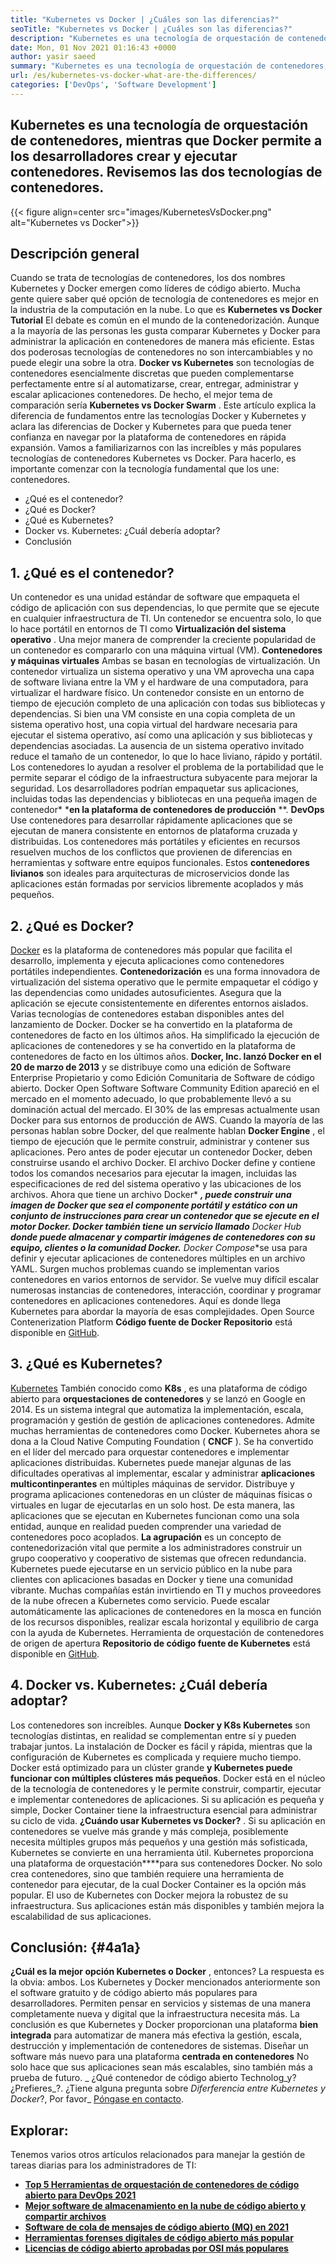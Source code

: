 ```yaml
---
title: "Kubernetes vs Docker | ¿Cuáles son las diferencias?" 
seoTitle: "Kubernetes vs Docker | ¿Cuáles son las diferencias?" 
description: "Kubernetes es una tecnología de orquestación de contenedores, mientras que Docker es una tecnología para crear y ejecutar contenedores. Revisemos Kubernetes vs Docker." 
date: Mon, 01 Nov 2021 01:16:43 +0000
author: yasir saeed
summary: "Kubernetes es una tecnología de orquestación de contenedores, mientras que Docker permite a los desarrolladores crear y ejecutar contenedores. Revisemos las dos tecnologías de contenedores." 
url: /es/kubernetes-vs-docker-what-are-the-differences/
categories: ['DevOps', 'Software Development']
---
```


## Kubernetes es una tecnología de orquestación de contenedores, mientras que Docker permite a los desarrolladores crear y ejecutar contenedores. Revisemos las dos tecnologías de contenedores.

{{< figure align=center src="images/KubernetesVsDocker.png" alt="Kubernetes vs Docker">}}


##  **Descripción general**  
Cuando se trata de tecnologías de contenedores, los dos nombres Kubernetes y Docker emergen como líderes de código abierto. Mucha gente quiere saber qué opción de tecnología de contenedores es mejor en la industria de la computación en la nube. Lo que es  **Kubernetes vs Docker**  **Tutorial** El debate es común en el mundo de la contenedorización. Aunque a la mayoría de las personas les gusta comparar Kubernetes y Docker para administrar la aplicación en contenedores de manera más eficiente. Estas dos poderosas tecnologías de contenedores no son intercambiables y no puede elegir una sobre la otra. **Docker vs Kubernetes** son tecnologías de contenedores esencialmente discretas que pueden complementarse perfectamente entre sí al automatizarse, crear, entregar, administrar y escalar aplicaciones contenedores. De hecho, el mejor tema de comparación sería **Kubernetes vs Docker Swarm** .
Este artículo explica la diferencia de fundamentos entre las tecnologías Docker y Kubernetes y aclara las diferencias de Docker y Kubernetes para que pueda tener confianza en navegar por la plataforma de contenedores en rápida expansión. Vamos a familiarizarnos con las increíbles y más populares tecnologías de contenedores Kubernetes vs Docker. Para hacerlo, es importante comenzar con la tecnología fundamental que los une: contenedores.
  * ¿Qué es el contenedor?
  * ¿Qué es Docker?
  * ¿Qué es Kubernetes?
  * Docker vs. Kubernetes: ¿Cuál debería adoptar?
  * Conclusión

## 1.  **¿Qué es el contenedor?**  
Un contenedor es una unidad estándar de software que empaqueta el código de aplicación con sus dependencias, lo que permite que se ejecute en cualquier infraestructura de TI. Un contenedor se encuentra solo, lo que lo hace portátil en entornos de TI como  **Virtualización del sistema operativo** . Una mejor manera de comprender la creciente popularidad de un contenedor es compararlo con una máquina virtual (VM). **Contenedores y máquinas virtuales**  Ambas se basan en tecnologías de virtualización. Un contenedor virtualiza un sistema operativo y una VM aprovecha una capa de software liviana entre la VM y el hardware de una computadora, para virtualizar el hardware físico.
Un contenedor consiste en un entorno de tiempo de ejecución completo de una aplicación con todas sus bibliotecas y dependencias. Si bien una VM consiste en una copia completa de un sistema operativo host, una copia virtual del hardware necesaria para ejecutar el sistema operativo, así como una aplicación y sus bibliotecas y dependencias asociadas. La ausencia de un sistema operativo invitado reduce el tamaño de un contenedor, lo que lo hace liviano, rápido y portátil. Los contenedores lo ayudan a resolver el problema de la portabilidad que le permite separar el código de la infraestructura subyacente para mejorar la seguridad. Los desarrolladores podrían empaquetar sus aplicaciones, incluidas todas las dependencias y bibliotecas en una pequeña imagen de contenedor*  ***en la plataforma de contenedores de producción** **.
 **DevOps** Use contenedores para desarrollar rápidamente aplicaciones que se ejecutan de manera consistente en entornos de plataforma cruzada y distribuidas. Los contenedores más portátiles y eficientes en recursos resuelven muchos de los conflictos que provienen de diferencias en herramientas y software entre equipos funcionales. Estos **contenedores livianos** son ideales para arquitecturas de microservicios donde las aplicaciones están formadas por servicios libremente acoplados y más pequeños.

## 2.  **¿Qué es Docker?**  
[Docker][1] es la plataforma de contenedores más popular que facilita el desarrollo, implementa y ejecuta aplicaciones como contenedores portátiles independientes.  **Contenedorización**  es una forma innovadora de virtualización del sistema operativo que le permite empaquetar el código y las dependencias como unidades autosuficientes. Asegura que la aplicación se ejecute consistentemente en diferentes entornos aislados. Varias tecnologías de contenedores estaban disponibles antes del lanzamiento de Docker. Docker se ha convertido en la plataforma de contenedores de facto en los últimos años. Ha simplificado la ejecución de aplicaciones de contenedores y se ha convertido en la plataforma de contenedores de facto en los últimos años.
 **Docker, Inc. lanzó Docker en el 20 de marzo de 2013** y se distribuye como una edición de Software Enterprise Propietario y como Edición Comunitaria de Software de código abierto. Docker Open Software Software Community Edition apareció en el mercado en el momento adecuado, lo que probablemente llevó a su dominación actual del mercado. El 30% de las empresas actualmente usan Docker para sus entornos de producción de AWS.
Cuando la mayoría de las personas hablan sobre Docker, del que realmente hablan  **Docker Engine** , el tiempo de ejecución que le permite construir, administrar y contener sus aplicaciones. Pero antes de poder ejecutar un contenedor Docker, deben construirse usando el archivo Docker. El archivo Docker define y contiene todos los comandos necesarios para ejecutar la imagen, incluidas las especificaciones de red del sistema operativo y las ubicaciones de los archivos. Ahora que tiene un archivo Docker*  ***, puede construir una imagen de Docker que sea el componente portátil y estático con un conjunto de instrucciones para crear un contenedor que se ejecute en el motor Docker. Docker también tiene un servicio llamado**  Docker Hub **donde puede almacenar y compartir imágenes de contenedores con su equipo, clientes o la comunidad Docker.**  Docker Compose**se usa para definir y ejecutar aplicaciones de contenedores múltiples en un archivo YAML.
Surgen muchos problemas cuando se implementan varios contenedores en varios entornos de servidor. Se vuelve muy difícil escalar numerosas instancias de contenedores, interacción, coordinar y programar contenedores en aplicaciones contenedores. Aquí es donde llega Kubernetes para abordar la mayoría de esas complejidades. Open Source Contenerization Platform  **Código fuente de Docker Repositorio**  está disponible en [GitHub][2].

## 3.  **¿Qué es Kubernetes?**  
[Kubernetes][3] También conocido como  **K8s** , es una plataforma de código abierto para  **orquestaciones de contenedores**  y se lanzó en Google en 2014. Es un sistema integral que automatiza la implementación, escala, programación y gestión de gestión de aplicaciones contenedores. Admite muchas herramientas de contenedores como Docker. Kubernetes ahora se dona a la Cloud Native Computing Foundation ( **CNCF**  ). Se ha convertido en el líder del mercado para orquestar contenedores e implementar aplicaciones distribuidas.
Kubernetes puede manejar algunas de las dificultades operativas al implementar, escalar y administrar  **aplicaciones multicontinperantes** en múltiples máquinas de servidor. Distribuye y programa aplicaciones contenedoras en un clúster de máquinas físicas o virtuales en lugar de ejecutarlas en un solo host. De esta manera, las aplicaciones que se ejecutan en Kubernetes funcionan como una sola entidad, aunque en realidad pueden comprender una variedad de contenedores poco acoplados. **La agrupación**  es un concepto de contenedorización vital que permite a los administradores construir un grupo cooperativo y cooperativo de sistemas que ofrecen redundancia.
Kubernetes puede ejecutarse en un servicio público en la nube para clientes con aplicaciones basadas en Docker y tiene una comunidad vibrante. Muchas compañías están invirtiendo en TI y muchos proveedores de la nube ofrecen a Kubernetes como servicio. Puede escalar automáticamente las aplicaciones de contenedores en la mosca en función de los recursos disponibles, realizar escala horizontal y equilibrio de carga con la ayuda de Kubernetes. Herramienta de orquestación de contenedores de origen de apertura  **Repositorio de código fuente de Kubernetes**  está disponible en [GitHub][4].

## 4. Docker vs. Kubernetes: ¿Cuál debería adoptar?
Los contenedores son increíbles. Aunque  **Docker y K8s Kubernetes** son tecnologías distintas, en realidad se complementan entre sí y pueden trabajar juntos. La instalación de Docker es fácil y rápida, mientras que la configuración de Kubernetes es complicada y requiere mucho tiempo. Docker está optimizado para un clúster grande ****y Kubernetes puede funcionar con**  múltiples clústeres más pequeños**. Docker está en el núcleo de la tecnología de contenedores y le permite construir, compartir, ejecutar e implementar contenedores de aplicaciones. Si su aplicación es pequeña y simple, Docker Container tiene la infraestructura esencial para administrar su ciclo de vida.
 **¿Cuándo usar Kubernetes vs Docker?** . Si su aplicación en contenedores se vuelve más grande y más compleja, posiblemente necesita múltiples grupos más pequeños y una gestión más sofisticada, Kubernetes se convierte en una herramienta útil. Kubernetes proporciona una plataforma de orquestación****para sus contenedores Docker. No solo crea contenedores, sino que también requiere una herramienta de contenedor para ejecutar, de la cual Docker Container es la opción más popular. El uso de Kubernetes con Docker mejora la robustez de su infraestructura. Sus aplicaciones están más disponibles y también mejora la escalabilidad de sus aplicaciones.

##  **Conclusión:**   {#4a1a}

 **¿Cuál es la mejor opción Kubernetes o Docker** , entonces? La respuesta es la obvia: ambos. Los Kubernetes y Docker mencionados anteriormente son el software gratuito y de código abierto más populares para desarrolladores. Permiten pensar en servicios y sistemas de una manera completamente nueva y digital que la infraestructura necesita más. La conclusión es que Kubernetes y Docker proporcionan una plataforma **bien integrada** para automatizar de manera más efectiva la gestión, escala, destrucción y implementación de contenedores de sistemas. Diseñar un software más nuevo para una plataforma **centrada en contenedores** No solo hace que sus aplicaciones sean más escalables, sino también más a prueba de futuro.
_ ¿Qué contenedor de código abierto Technolog_y? ¿Prefieres_?. ¿Tiene alguna pregunta sobre _Diferferencia entre Kubernetes y Docker_?, Por favor_ [Póngase en contacto][5].

## Explorar:
Tenemos varios otros artículos relacionados para manejar la gestión de tareas diarias para los administradores de TI:
*  **[Top 5 Herramientas de orquestación de contenedores de código abierto para DevOps 2021][6]**  
*  **[Mejor software de almacenamiento en la nube de código abierto y compartir archivos][7]**  
*  **[Software de cola de mensajes de código abierto (MQ) en 2021][8]**  
*  **[Herramientas forenses digitales de código abierto más popular][9]**  
*  **[Licencias de código abierto aprobadas por OSI más populares][10]**  



 [1]: https://www.docker.com/
 [2]: https://github.com/docker
 [3]: https://kubernetes.io/
 [4]: https://github.com/kubernetes/kubernetes
 [5]: mailto:yasir.saeed@aspose.com
 [6]: https://blog.containerize.com/devops/top-5-open-source-container-orchestration-tools-for-devops-in-2021/
 [7]: https://products.containerize.com/backup-and-sync/
 [8]: https://blog.containerize.com/message-queue-software/top-5-open-source-message-queue-software-in-2021/
 [9]: https://blog.containerize.com/digital-forensic-tools/top-5-open-source-digital-forensic-tools-in-2021/
 [10]: https://blog.containerize.com/licenses-standards/top-5-most-popular-osi-approved-open-source-licenses-of-2021/
